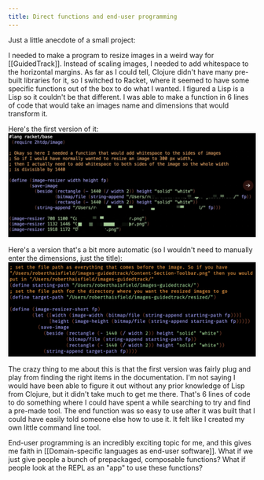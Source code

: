 ```yaml
---
title: Direct functions and end-user programming
---
```

Just a little anecdote of a small project:

I needed to make a program to resize images in a weird way for [[GuidedTrack]]. Instead of scaling images, I needed to add whitespace to the horizontal margins. As far as I could tell, Clojure didn't have many pre-built libraries for it, so I switched to Racket, where it seemed to have some specific functions out of the box to do what I wanted. I figured a Lisp is a Lisp so it couldn't be that different. I was able to make a function in 6 lines of code that would take an images name and dimensions that would transform it. 

Here's the first version of it:
![image-resizer-first-draft](/assets/blogpics/image-resizer-first-draft.png)

Here's a version that's a bit more automatic (so I wouldn't need to manually enter the dimensions, just the title):
![image-resizer-second-draft](/assets/blogpics/image-resizer-second-draft.png)

The crazy thing to me about this is that the first version was fairly plug and play from finding the right items in the documentation. I'm not saying I would have been able to figure it out without any prior knowledge of Lisp from Clojure, but it didn't take much to get me there. That's 6 lines of code to do something where I could have spent a while searching to try and find a pre-made tool. The end function was so easy to use after it was built that I could have easily told someone else how to use it. It felt like I created my own little command line tool.

End-user programming is an incredibly exciting topic for me, and this gives me faith in [[Domain-specific languages as end-user software]]. What if we just give people a bunch of prepackaged, composable functions? What if people look at the REPL as an "app" to use these functions?
